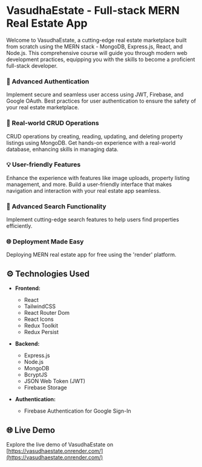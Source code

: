 # VasudhaEstate - Full-stack MERN Real Estate App

Welcome to VasudhaEstate, a cutting-edge real estate marketplace built from scratch using the MERN stack - MongoDB, Express.js, React, and Node.js. This comprehensive course will guide you through modern web development practices, equipping you with the skills to become a proficient full-stack developer.

### 🔑 Advanced Authentication
Implement secure and seamless user access using JWT, Firebase, and Google OAuth. Best practices for user authentication to ensure the safety of your real estate marketplace.

### 🏡 Real-world CRUD Operations
CRUD operations by creating, reading, updating, and deleting property listings using MongoDB. Get hands-on experience with a real-world database, enhancing skills in managing data.

### 💡 User-friendly Features
Enhance the experience with features like image uploads, property listing management, and more. Build a user-friendly interface that makes navigation and interaction with your real estate app seamless.

### 🚀 Advanced Search Functionality
Implement cutting-edge search features to help users find properties efficiently.

### 🌐 Deployment Made Easy
Deploying MERN real estate app for free using the 'render' platform.

## ⚙️ Technologies Used

- **Frontend:**
  - React
  - TailwindCSS
  - React Router Dom
  - React Icons
  - Redux Toolkit
  - Redux Persist

- **Backend:**
  - Express.js
  - Node.js
  - MongoDB
  - BcryptJS
  - JSON Web Token (JWT)
  - Firebase Storage

- **Authentication:**
  - Firebase Authentication for Google Sign-In

## 🌐 Live Demo
Explore the live demo of VasudhaEstate on [https://vasudhaestate.onrender.com/](https://vasudhaestate.onrender.com/)
